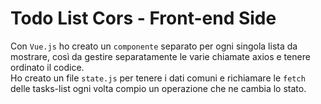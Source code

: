 # Todo List Cors - Front-end Side

Con `Vue.js` ho creato un `componente` separato per ogni singola lista da mostrare, così da gestire separatamente le varie chiamate axios e tenere ordinato il codice.  
Ho creato un file `state.js` per tenere i dati comuni e richiamare le `fetch` delle tasks-list ogni volta compio un operazione che ne cambia lo stato.
